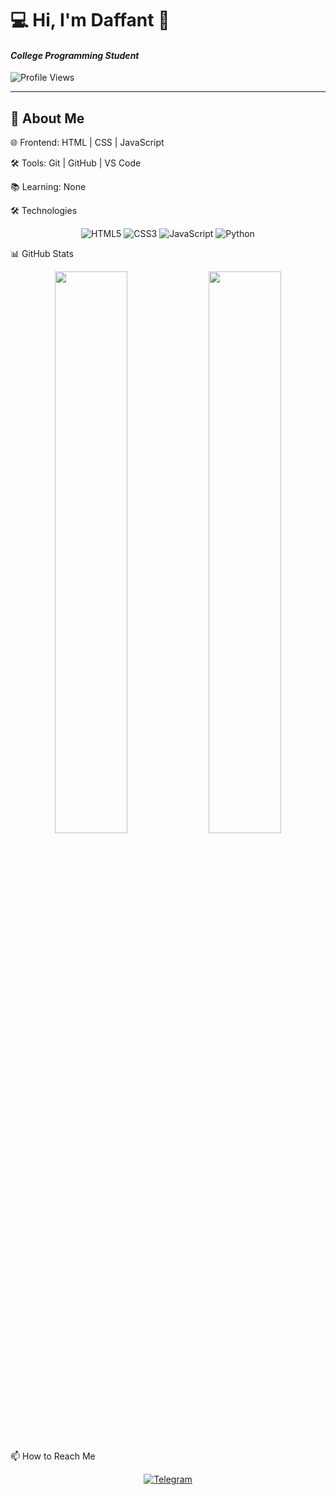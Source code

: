 # 💻 Hi, I'm Daffant 👋  
#### *College Programming Student*  

![Profile Views](https://komarev.com/ghpvc/?username=Daffant&color=9D6BFF&style=flat)  

---

## 🚀 About Me  
  
🌐 Frontend: HTML | CSS | JavaScript

🛠 Tools: Git | GitHub | VS Code

📚 Learning: None

🛠 Technologies
<p align="center"> <img src="https://img.shields.io/badge/HTML5-E34F26?style=for-the-badge&logo=html5&logoColor=white" alt="HTML5"> <img src="https://img.shields.io/badge/CSS3-1572B6?style=for-the-badge&logo=css3&logoColor=white" alt="CSS3"> <img src="https://img.shields.io/badge/JavaScript-F7DF1E?style=for-the-badge&logo=javascript&logoColor=black" alt="JavaScript"> <img src="https://img.shields.io/badge/Python-3776AB?style=for-the-badge&logo=python&logoColor=white" alt="Python"> </p>

📊 GitHub Stats
<p align="center"> <img src="https://github-readme-stats.vercel.app/api?username=Daffant&show_icons=true&theme=radical&hide_border=true" width="48%"> <img src="https://github-readme-stats.vercel.app/api/top-langs/?username=Daffant&layout=compact&theme=radical&hide_border=true" width="48%"> </p>

📫 How to Reach Me
<p align="center"> <a href="https://t.me/@workepepe"> <img src="https://img.shields.io/badge/Telegram-2CA5E0?style=for-the-badge&logo=telegram&logoColor=white" alt="Telegram"> </a> </p>
